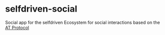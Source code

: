 # selfdriven-social
Social app for the selfdriven Ecosystem for social interactions based on the [AT Protocol](https://atproto.com)

